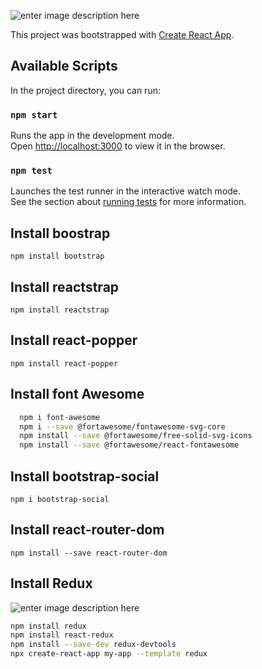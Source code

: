 ![enter image description here](https://www.digital55.com/wp-content/uploads/2019/07/%C2%BFQue%CC%81-cualidades-debe-tener-un-desarrollador-especialista-en-React.png)

This project was bootstrapped with [Create React App](https://github.com/facebook/create-react-app).

## Available Scripts

In the project directory, you can run:

### `npm start`

Runs the app in the development mode.<br />
Open [http://localhost:3000](http://localhost:3000) to view it in the browser.

### `npm test`

Launches the test runner in the interactive watch mode.<br />
See the section about [running tests](https://facebook.github.io/create-react-app/docs/running-tests) for more information.


## Install boostrap

`npm install bootstrap`

## Install reactstrap

`npm install reactstrap`

## Install react-popper

`npm install react-popper`

## Install font Awesome

``` bash
  npm i font-awesome
  npm i --save @fortawesome/fontawesome-svg-core
  npm install --save @fortawesome/free-solid-svg-icons
  npm install --save @fortawesome/react-fontawesome
```

## Install bootstrap-social

`npm i bootstrap-social`

## Install react-router-dom

`npm install --save react-router-dom`

## Install Redux

![enter image description here](https://redux.js.org/img/redux-logo-landscape.png)

``` bash
npm install redux
npm install react-redux
npm install --save-dev redux-devtools
npx create-react-app my-app --template redux
```
